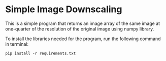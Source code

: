 # Simple Image Downscaling

This is a simple program that returns an image array of the same image at one-quarter of the resolution of the original image using numpy library.

To install the libraries needed for the program, run the following command in terminal:

`pip install -r requirements.txt`
